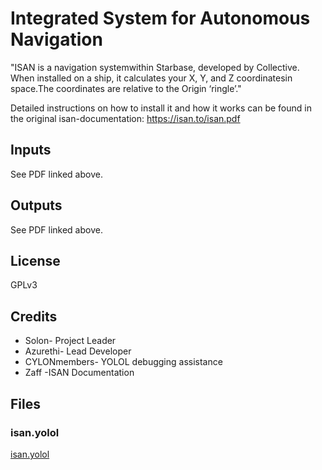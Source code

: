 # Integrated System for Autonomous Navigation

"ISAN is a navigation systemwithin Starbase, developed by Collective. When installed
on a ship, it calculates your X, Y, and Z coordinatesin space.The coordinates are
relative to the Origin ‘ringle’."

Detailed instructions on how to install it and how it works can be found in the original isan-documentation: https://isan.to/isan.pdf 

## Inputs

See PDF linked above.

## Outputs

See PDF linked above.

## License

GPLv3


## Credits

- Solon- Project Leader
- Azurethi- Lead Developer
- CYLONmembers- YOLOL debugging assistance
- Zaff -ISAN Documentation

 
## Files
 
### isan.yolol
[isan.yolol](isan.yolol ':include')
